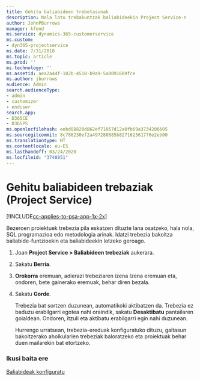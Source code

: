 ```yaml
---
title: Gehitu baliabideen trebetasunak
description: Nola lotu trebakuntzak baliabideekin Project Service-n
author: JohnPBurrows
manager: kfend
ms.service: dynamics-365-customerservice
ms.custom:
- dyn365-projectservice
ms.date: 7/31/2018
ms.topic: article
ms.prod: ''
ms.technology: ''
ms.assetid: aea2a44f-102b-4510-b9a9-5a0091609fce
ms.author: jburrows
audience: Admin
search.audienceType:
- admin
- customizer
- enduser
search.app:
- D365CE
- D365PS
ms.openlocfilehash: eebd08820d862ef71057d12a0fb69a3734206605
ms.sourcegitcommit: 8c786230ef2a497280885b827162561776e2eb00
ms.translationtype: HT
ms.contentlocale: eu-ES
ms.lasthandoff: 03/24/2020
ms.locfileid: "3748851"
---
```

# <a name="add-resource-skills-project-service"></a>Gehitu baliabideen trebaziak (Project Service)

[!INCLUDE[cc-applies-to-psa-app-1x-2x](../includes/cc-applies-to-psa-app-1x-2x.md)]

Bezeroen proiektuek trebezia pila eskatzen dituzte lana osatzeko, hala nola, SQL programazioa edo metodologia arinak. Idatzi trebezia bakoitza baliabide-funtzioekin eta baliabideekin lotzeko geroago.  
  
1. Joan **Project Service > Baliabideen trebeziak** aukerara.  
  
2. Sakatu **Berria**.  
  
3. **Orokorra** eremuan, adierazi trebeziaren izena Izena eremuan eta, ondoren, bete gainerako eremuak, behar diren bezala.  
  
4. Sakatu **Gorde**.  
  
   Trebezia bat sortzen duzunean, automatikoki aktibatzen da. Trebezia ez baduzu erabilgarri egotea nahi oraindik, sakatu **Desaktibatu** pantailaren goialdean. Ondoren, itzuli eta aktibatu erabilgarri egin nahi duzunean.  
  
   Hurrengo urratsean, trebezia-ereduak konfiguratuko dituzu, gaitasun bakoitzerako aholkularien trebeziak baloratzeko eta proiektuak behar duen mailarekin bat etortzeko.  
  
### <a name="see-also"></a>Ikusi baita ere  
 [Baliabideak konfiguratu](../project-service/set-up-resources.md)
